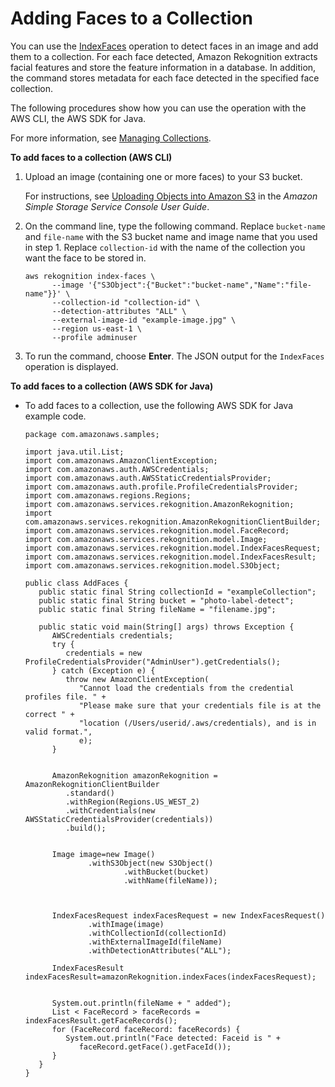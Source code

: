 # Adding Faces to a Collection<a name="add-faces-to-collection-procedure"></a>

You can use the [IndexFaces](API_IndexFaces.md) operation to detect faces in an image and add them to a collection\. For each face detected, Amazon Rekognition extracts facial features and store the feature information in a database\. In addition, the command stores metadata for each face detected in the specified face collection\. 

The following procedures show how you can use the operation with the AWS CLI, the AWS SDK for Java\. 

For more information, see [Managing Collections](managing-collections.md)\. 

**To add faces to a collection \(AWS CLI\)**

1. Upload an image \(containing one or more faces\) to your S3 bucket\. 

   For instructions, see [Uploading Objects into Amazon S3](http://docs.aws.amazon.com/AmazonS3/latest/user-guide/UploadingObjectsintoAmazonS3.html) in the *Amazon Simple Storage Service Console User Guide*\.

1. On the command line, type the following command\. Replace `bucket-name` and `file-name` with the S3 bucket name and image name that you used in step 1\. Replace `collection-id` with the name of the collection you want the face to be stored in\.

   ```
   aws rekognition index-faces \
         --image '{"S3Object":{"Bucket":"bucket-name","Name":"file-name"}}' \
         --collection-id "collection-id" \
         --detection-attributes "ALL" \
         --external-image-id "example-image.jpg" \
         --region us-east-1 \
         --profile adminuser
   ```

1. To run the command, choose **Enter**\. The JSON output for the `IndexFaces` operation is displayed\. 

**To add faces to a collection \(AWS SDK for Java\)**

+ To add faces to a collection, use the following AWS SDK for Java example code\.

  ```
  package com.amazonaws.samples;
  
  import java.util.List;
  import com.amazonaws.AmazonClientException;
  import com.amazonaws.auth.AWSCredentials;
  import com.amazonaws.auth.AWSStaticCredentialsProvider;
  import com.amazonaws.auth.profile.ProfileCredentialsProvider;
  import com.amazonaws.regions.Regions;
  import com.amazonaws.services.rekognition.AmazonRekognition;
  import com.amazonaws.services.rekognition.AmazonRekognitionClientBuilder;
  import com.amazonaws.services.rekognition.model.FaceRecord;
  import com.amazonaws.services.rekognition.model.Image;
  import com.amazonaws.services.rekognition.model.IndexFacesRequest;
  import com.amazonaws.services.rekognition.model.IndexFacesResult;
  import com.amazonaws.services.rekognition.model.S3Object;
  
  public class AddFaces {
     public static final String collectionId = "exampleCollection";
     public static final String bucket = "photo-label-detect";
     public static final String fileName = "filename.jpg";
  
     public static void main(String[] args) throws Exception {
        AWSCredentials credentials;
        try {
           credentials = new ProfileCredentialsProvider("AdminUser").getCredentials();
        } catch (Exception e) {
           throw new AmazonClientException(
              "Cannot load the credentials from the credential profiles file. " +
              "Please make sure that your credentials file is at the correct " +
              "location (/Users/userid/.aws/credentials), and is in valid format.",
              e);
        }
  
  
        AmazonRekognition amazonRekognition = AmazonRekognitionClientBuilder
           .standard()
           .withRegion(Regions.US_WEST_2)
           .withCredentials(new AWSStaticCredentialsProvider(credentials))
           .build();
  
           
        Image image=new Image()
                .withS3Object(new S3Object()
                        .withBucket(bucket)
                        .withName(fileName));
        
        
        
        IndexFacesRequest indexFacesRequest = new IndexFacesRequest()
                .withImage(image)
                .withCollectionId(collectionId)
                .withExternalImageId(fileName)
                .withDetectionAttributes("ALL");
        
        IndexFacesResult indexFacesResult=amazonRekognition.indexFaces(indexFacesRequest);
        
       
        System.out.println(fileName + " added");
        List < FaceRecord > faceRecords = indexFacesResult.getFaceRecords();
        for (FaceRecord faceRecord: faceRecords) {
           System.out.println("Face detected: Faceid is " +
              faceRecord.getFace().getFaceId());
        }
     }
  }
  ```